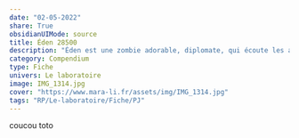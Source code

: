 ```yaml
---
date: "02-05-2022"
share: True
obsidianUIMode: source
title: Éden 28500
description: "Éden est une zombie adorable, diplomate, qui écoute les autres et n'aime pas la violence."
category: Compendium
type: Fiche
univers: Le laboratoire
image: IMG_1314.jpg
cover: "https://www.mara-li.fr/assets/img/IMG_1314.jpg"
tags: "RP/Le-laboratoire/Fiche/PJ"
---
```

coucou toto
